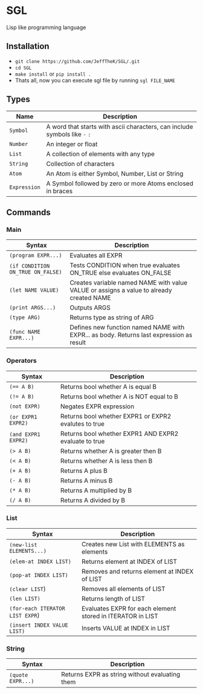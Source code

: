 # SGL

Lisp like programming language

## Installation

* `git clone https://github.com/JeffTheK/SGL/.git`
* `cd SGL`
* `make install` or `pip install .`
* Thats all, now you can execute sgl file by running `sgl FILE_NAME`

## Types

|Name|Description|
|---|---|
|`Symbol`| A word that starts with ascii characters, can include symbols like `-` `:` |
|`Number`| An integer or float |
|`List`| A collection of elements with any type |
|`String`| Collection of characters |
|`Atom`| An Atom is either Symbol, Number, List or String |
|`Expression`| A Symbol followed by zero or more Atoms enclosed in braces |

## Commands

### Main

|Syntax|Description|
|---|---|
|`(program EXPR...)`|Evaluates all EXPR|
|`(if CONDITION ON_TRUE ON_FALSE)`|Tests CONDITION when true evaluates ON_TRUE else evaluates ON_FALSE|
|`(let NAME VALUE)`|Creates variable named NAME with value VALUE or assigns a value to already created NAME|
|`(print ARGS...)`| Outputs ARGS |
|`(type ARG)`| Returns type as string of ARG |
|`(func NAME EXPR...)` | Defines new function named NAME with EXPR... as body. Returns last expression as result |

### Operators

|Syntax|Description|
|------|-----------|
|`(== A B)`| Returns bool whether A is equal B |
|`(!= A B)`| Returns bool whether A is NOT equal to B |
|`(not EXPR)`| Negates EXPR expression |
|`(or EXPR1 EXPR2)`| Returns bool whether EXPR1 or EXPR2 evalutes to true |
|`(and EXPR1 EXPR2)`| Returns bool whether EXPR1 AND EXPR2 evaluate to true |
|`(> A B)`| Returns whether A is greater then B |
|`(< A B)`| Returns whether A is less then B |
|`(+ A B)`| Returns A plus B |
|`(- A B)`| Returns A minus B |
|`(* A B)`| Returns A multiplied by B |
|`(/ A B)`| Returns A divided by B |

### List

|Syntax|Description|
|------|-----------|
|`(new-list ELEMENTS...)`| Creates new List with ELEMENTS as elements|
|`(elem-at INDEX LIST)`| Returns element at INDEX of LIST|
|`(pop-at INDEX LIST)`| Removes and returns element at INDEX of LIST|
|`(clear LIST`)| Removes all elements of LIST|
|`(len LIST)`| Returns length of LIST|
|`(for-each ITERATOR LIST EXPR`)| Evaluates EXPR for each element stored in ITERATOR in LIST |
|`(insert INDEX VALUE LIST)` | Inserts VALUE at INDEX in LIST |

### String

|Syntax|Description|
|------|-----------|
|`(quote EXPR...)`| Returns EXPR as string without evaluating them |